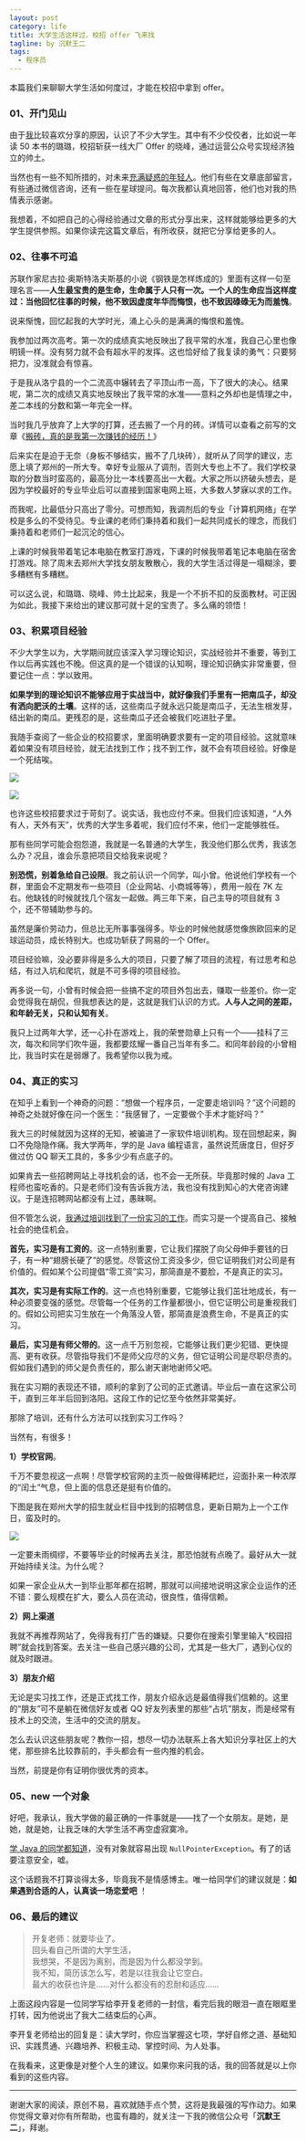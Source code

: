 ```yaml
---
layout: post
category: life
title: 大学生活这样过，校招 offer 飞来找
tagline: by 沉默王二
tags: 
  - 程序员
---
```


本篇我们来聊聊大学生活如何度过，才能在校招中拿到 offer。

<!--more-->

### 01、开门见山

由于[我](https://mp.weixin.qq.com/s/feoOINGSyivBO8Z1gaQVOA)比较喜欢分享的原因，认识了不少大学生。其中有不少佼佼者，比如说一年读 50 本书的璐璐，校招斩获一线大厂 Offer 的晓峰，通过运营公众号实现经济独立的帅土。

当然也有一些不知所措的，对未来[充满疑惑的年轻人](https://mp.weixin.qq.com/s/50Wimh236R3rl6Riem9gDA)。他们有些在文章底部留言，有些通过微信咨询，还有一些在星球提问。每次我都认真地回答，他们也对我的热情表示感谢。

我想着，不如把自己的心得经验通过文章的形式分享出来，这样就能够给更多的大学生提供参照。如果你读完这篇文章后，有所收获，就把它分享给更多的人。

### 02、往事不可追

苏联作家尼古拉·奥斯特洛夫斯基的小说《钢铁是怎样炼成的》里面有这样一句至理名言——**人生最宝贵的是生命，生命属于人只有一次。一个人的生命应当这样度过：当他回忆往事的时候，他不致因虚度年华而悔恨，也不致因碌碌无为而羞愧**。

说来惭愧，回忆起我的大学时光，涌上心头的是满满的悔恨和羞愧。

我参加过两次高考。第一次的成绩真实地反映出了我平常的水准，我自己心里也像明镜一样。没有努力就不会有超水平的发挥。这也恰好给了我复读的勇气：只要努把力，没准就会有惊喜。

于是我从洛宁县的一个二流高中辗转去了平顶山市一高，下了很大的决心。结果呢，第二次的成绩又真实地反映出了我平常的水准——意料之外却也是情理之中，差二本线的分数和第一年完全一样。

当时我几乎放弃了上大学的打算，还去搬了一个月的砖。详情可以查看之前写的文章《[搬砖，真的是我第一次赚钱的经历！](https://mp.weixin.qq.com/s/V8EHy5-eoM7WCZBwON1-_A)》

后来实在是迫于无奈（身板不够结实，搬不了几块砖），就听从了同学的建议，志愿上填了郑州的一所大专。幸好专业服从了调剂，否则大专也上不了。我们学校录取的分数当时蛮高的，最高分比一本线要高出一大截。大家之所以挤破头想去，是因为学校最好的专业毕业后可以直接到国家电网上班，大多数人梦寐以求的工作。

而我呢，比最低分只高出了零分。可想而知，我调剂后的专业「计算机网络」在学校是多么的不受待见。专业课的老师们秉持着和我们一起共同成长的理念，而我们秉持着和老师们一起沉沦的信心。

上课的时候我带着笔记本电脑在教室打游戏，下课的时候我带着笔记本电脑在宿舍打游戏。除了周末去郑州大学找女朋友散散心，我的大学生活过得是一塌糊涂，要多糟糕有多糟糕。

可以这么说，和璐璐、晓峰、帅土比起来，我是一个不折不扣的反面教材。可正因为如此，我接下来给出的建议那可就十足的宝贵了。多么痛的领悟！

### 03、积累项目经验

不少大学生以为，大学期间就应该深入学习理论知识，实战经验并不重要，等到工作以后再实践也不晚。但这真的是一个错误的认知啊，理论知识确实非常重要，但要记住一点：学以致用。

**如果学到的理论知识不能够应用于实战当中，就好像我们手里有一把南瓜子，却没有洒向肥沃的土壤**。这样的话，这些南瓜子就永远只能是南瓜子，无法生根发芽，结出新的南瓜。更残忍的是，这些南瓜子还会被我们吃进肚子里。

我随手查阅了一些企业的校招要求，里面明确要求要有一定的项目经验。这就意味着如果没有项目经验，就无法找到工作；找不到工作，就不会有项目经验。好像是一个死结唉。

![](http://www.itwanger.com/assets/images/2019/11/life-daxue-should-duguo-1.png)


![](http://www.itwanger.com/assets/images/2019/11/life-daxue-should-duguo-2.png)

也许这些校招要求过于苛刻了。说实话，我也应付不来。但我们应该知道，“人外有人，天外有天”，优秀的大学生多着呢，我们应付不来，他们一定能够胜任。

那有些同学可能会抱怨道，我就是一名普通的大学生，我没他们那么优秀，我该怎么办？况且，谁会乐意把项目交给我来说呢？

**别恐慌，别着急给自己设限**。我之前认识一个同学，叫小曾。他说他们学校有一个群，里面会不定期发布一些项目（企业网站、小商城等等），费用一般在 7K 左右。他缺钱的时候就找几个宿友一起做。两三年下来，自己主导的项目就有 3 个，还不带辅助参与的。

虽然是廉价劳动力，但总比无所事事强得多。毕业的时候他就感觉像旅欧回来的足球运动员，成长特别大。也成功斩获了网易的一个 Offer。

项目经验嘛，没必要非得是多么大的项目，只要了解了项目的流程，有过思考和总结，有过入坑和爬坑，就是不可多得的项目经验。

再多说一句，小曾有时候会把一些搞不定的项目外包出去，赚取一些差价。你一定会觉得我在胡侃，但我想表达的是，这就是我们认识的方式。**人与人之间的差距，和年龄无关，只和认知有关**。

我只上过两年大学，还一心扑在游戏上，我的荣誉勋章上只有一个——挂科了三次，每次和同学们吹牛逼，我都要炫耀一番自己当年有多二。和同年龄段的小曾相比，我当时实在是弱爆了。我希望你以我为戒。

### 04、真正的实习

在知乎上看到一个神奇的问题：“想做一个程序员，一定要走培训吗？”这个问题的神奇之处就好像在问一个医生：“我感冒了，一定要做个手术才能好吗？”

我大三的时候就因为这样的无知，被骗进了一家软件培训机构。现在回想起来，胸口不免隐隐作痛。我大学两年，学的是 Java 编程语言，虽然说荒唐度日，但好歹做过仿 QQ 聊天工具的，多多少少有点底子的。

如果肯去一些招聘网站上寻找机会的话，也不会一无所获。毕竟那时候的 Java 工程师也蛮吃香的。只是老师们没有告诉我方法，我也没有找到知心的大佬咨询建议。于是连招聘网站都没有上过，愚昧啊。

但不管怎么说，[我通过培训找到了一份实习的工作](https://mp.weixin.qq.com/s/qnSkDUU9mKgCbzjlpCuJzw)。而实习是一个提高自己、接触社会的绝佳机会。

**首先，实习是有工资的**。这一点特别重要，它让我们摆脱了向父母伸手要钱的日子，有一种“翅膀长硬了”的感觉。尽管这份工资没多少，但它证明我们对公司是有价值的。假如某个公司提倡“零工资”实习，那简直是不要脸，不是真正的实习。

**其次，实习是有实际工作的**。这一点也特别重要，它能够让我们茁壮地成长，有一种必须要变强的感觉。尽管每一个任务的工作量都很小，但它证明公司是重视我们的。假如公司把实习生放在一个角落没人管，那简直是浪费生命，不是真正的实习。

**最后，实习是有师父带的**。这一点千万别忽视，它能够让我们更少犯错、更快提高、更有收获。尽管指导我们不是师父应尽的义务，但它证明公司是尽职尽责的。假如我们遇到的师父是负责任的，那么谢天谢地谢师父吧。

我在实习期的表现还不错，顺利的拿到了公司的正式邀请。毕业后一直在这家公司干，直到三年半后回到洛阳。这段工作的记忆至今依然非常美好。

那除了培训，还有什么方法可以找到实习工作吗？

当然有，有很多！

**1）学校官网**。

千万不要忽视这一点啊！尽管学校官网的主页一般做得稀耙烂，迎面扑来一种浓厚的“闰土”气息，但上面的信息还是挺有价值的。

下图是我在郑州大学的招生就业栏目中找到的招聘信息，更新日期为上一个工作日，蛮及时的。

![](http://www.itwanger.com/assets/images/2019/11/life-daxue-should-duguo-3.png)

一定要未雨绸缪，不要等毕业的时候再去关注，那恐怕就有点晚了。最好从大一就开始持续关注。为什么呢？

如果一家企业从大一到毕业那年都在招聘，那就可以间接地说明这家企业运作的还不错：要么规模在扩大，要么人员在流动，很良性，值得信赖。

**2）网上渠道**

我就不再推荐网站了，免得我有打广告的嫌疑。只要你在搜索引擎里输入“校园招聘”就会找到答案。去关注一些自己感兴趣的公司，尤其是一些大厂，遇到心仪的就及时跟进。

**3）朋友介绍**

无论是实习找工作，还是正式找工作，朋友介绍永远是最值得我们信赖的。这里的“朋友”可不是躺在微信好友或者 QQ 好友列表里的那些“占坑”朋友，而是经常有技术上的交流，生活中的交流的朋友。

怎么去认识这些朋友呢？教你一招，想尽一切办法联系上各大知识分享社区上的大佬，那些排名比较靠前的，手头都会有一些内推的机会。

当然，前提是你有证明你很优秀的资本。

### 05、new 一个对象

好吧，我承认，我大学做的最正确的一件事就是——找了一个女朋友。是她，是她，就是她，让我乏味的大学生活不再空虚寂寞冷。

[学 Java 的同学都知道](https://mp.weixin.qq.com/s/PBqR_uj6dd4xKEX8SUWIYQ)，没有对象就容易出现 `NullPointerException`。有了的话要注意安全，嘘。

这个话题我不打算谈得太多，毕竟我不是情感博主。唯一给同学们的建议就是：**如果遇到合适的人，认真谈一场恋爱吧** ！

### 06、最后的建议

>开复老师：就要毕业了。<br>
回头看自己所谓的大学生活，<br>
我想哭，不是因为离别，而是因为什么都没学到。<br>
我不知，简历该怎么写，若是以往我会让它空白。<br>
最大的收获也许是……对什么都没有的忍耐和适应……

上面这段内容是一位同学写给李开复老师的一封信，看完后我的眼泪一直在眼眶里打转，因为他说出了我大二结束后的心声。

李开复老师给出的回复是：读大学时，你应当掌握这七项，学好自修之道、基础知识、实践贯通、兴趣培养、积极主动、掌控时间、为人处事。

在我看来，这更像是对整个人生的建议。如果你来问我的话，我的回答就是以上你看到的这些内容。


-------

谢谢大家的阅读，原创不易，喜欢就随手点个赞，这将是我最强的写作动力。如果你觉得文章对你有所帮助，也蛮有趣的，就关注一下我的微信公众号「**沉默王二**」，拜谢。



















